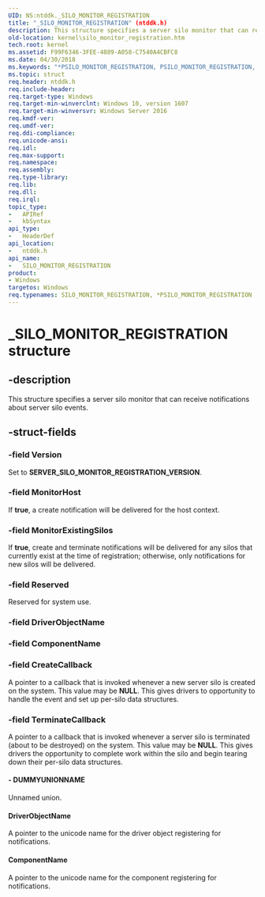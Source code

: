 ```yaml
---
UID: NS:ntddk._SILO_MONITOR_REGISTRATION
title: "_SILO_MONITOR_REGISTRATION" (ntddk.h)
description: This structure specifies a server silo monitor that can receive notifications about server silo events.
old-location: kernel\silo_monitor_registration.htm
tech.root: kernel
ms.assetid: F99F6346-3FEE-4889-A058-C7540A4CBFC8
ms.date: 04/30/2018
ms.keywords: "*PSILO_MONITOR_REGISTRATION, PSILO_MONITOR_REGISTRATION, PSILO_MONITOR_REGISTRATION structure pointer [Kernel-Mode Driver Architecture], SILO_MONITOR_REGISTRATION, SILO_MONITOR_REGISTRATION structure [Kernel-Mode Driver Architecture], _SILO_MONITOR_REGISTRATION, kernel.silo_monitor_registration, ntddk/PSILO_MONITOR_REGISTRATION, ntddk/SILO_MONITOR_REGISTRATION"
ms.topic: struct
req.header: ntddk.h
req.include-header: 
req.target-type: Windows
req.target-min-winverclnt: Windows 10, version 1607
req.target-min-winversvr: Windows Server 2016
req.kmdf-ver: 
req.umdf-ver: 
req.ddi-compliance: 
req.unicode-ansi: 
req.idl: 
req.max-support: 
req.namespace: 
req.assembly: 
req.type-library: 
req.lib: 
req.dll: 
req.irql: 
topic_type:
-	APIRef
-	kbSyntax
api_type:
-	HeaderDef
api_location:
-	ntddk.h
api_name:
-	SILO_MONITOR_REGISTRATION
product:
- Windows
targetos: Windows
req.typenames: SILO_MONITOR_REGISTRATION, *PSILO_MONITOR_REGISTRATION
---
```


# _SILO_MONITOR_REGISTRATION structure


## -description


This structure specifies a server silo monitor that can receive notifications about server silo events.


## -struct-fields




### -field Version

Set to <b>SERVER_SILO_MONITOR_REGISTRATION_VERSION</b>.


### -field MonitorHost

If <b>true</b>, a create notification will be delivered for the host context.


### -field MonitorExistingSilos

If <b>true</b>, create and terminate notifications will be delivered for any silos that currently exist at the time of registration; otherwise, only notifications for new silos will be delivered.


### -field Reserved

Reserved for system use.


### -field DriverObjectName

 


### -field ComponentName

 


### -field CreateCallback

A pointer to a callback that is invoked whenever a new server silo is created on the system.  This value may be <b>NULL</b>.  This gives drivers to opportunity to handle the event and set up per-silo data structures.


### -field TerminateCallback

A pointer to a callback that is invoked whenever a server silo is terminated (about to be destroyed) on the system.  This value may be <b>NULL</b>.  This gives drivers the opportunity to complete work within the silo and begin tearing down their per-silo data structures.


#### - DUMMYUNIONNAME

Unnamed union.



#### DriverObjectName

A pointer to the unicode name for the driver object registering for notifications.



#### ComponentName

A pointer to the unicode name for the component registering for notifications.

